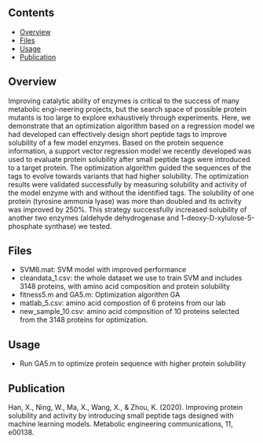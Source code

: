 ## Contents
- [Overview](#overview)
- [Files](#files)
- [Usage](#usage)
- [Publication](#publication)


## Overview
Improving catalytic ability of enzymes is critical to the success of many metabolic engi-neering projects, but the search space of possible protein mutants is too large to explore exhaustively through experiments. Here, we demonstrate that an optimization algorithm based on a regression model we had developed can effectively design short peptide tags to improve solubility of a few model enzymes. Based on the protein sequence information, a support vector regression model we recently developed was used to evaluate protein solubility after small peptide tags were introduced to a target protein. The optimization algorithm guided the sequences of the tags to evolve towards variants that had higher solubility. The optimization results were validated successfully by measuring solubility and activity of the model enzyme with and without the identified tags. The solubility of one protein (tyrosine ammonia lyase) was more than doubled and its activity was improved by 250%. This strategy successfully increased solubility of another two enzymes (aldehyde dehydrogenase and 1-deoxy-D-xylulose-5-phosphate synthase) we tested. 


## Files
* SVM6.mat: SVM model with improved performance
* cleandata_1.csv: the whole dataset we use to train SVM and includes 3148 proteins, with amino acid composition and protein solubility
* fitness5.m and GA5.m: Optimization algorithm GA
* matlab_5.csv: amino acid compostion of 6 proteins from our lab
* new_sample_10.csv: amino acid composition of 10 proteins selected from the 3148 proteins for optimization. 

## Usage
* Run GA5.m to optimize protein sequence with higher protein solubility


## Publication
Han, X., Ning, W., Ma, X., Wang, X., & Zhou, K. (2020). Improving protein solubility and activity by introducing small peptide tags designed with machine learning models. Metabolic engineering communications, 11, e00138.



